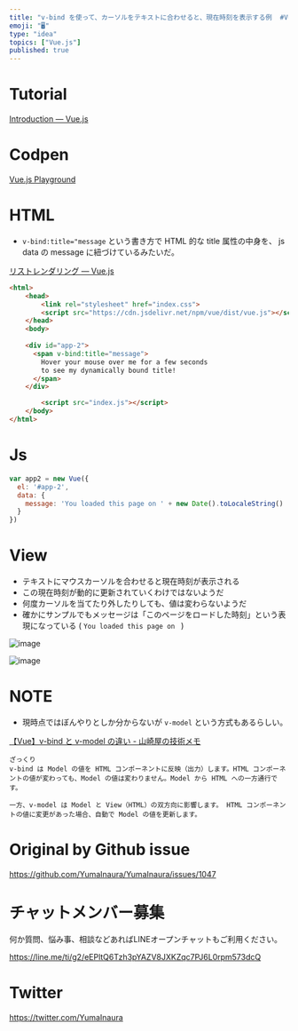 ```yaml
---
title: "v-bind を使って、カーソルをテキストに合わせると、現在時刻を表示する例  #Vue.js のチュートリアルを Codepen でやる "
emoji: "🖥"
type: "idea"
topics: ["Vue.js"]
published: true
---
```


# Tutorial

[Introduction — Vue.js](https://vuejs.org/v2/guide/)

# Codpen

[Vue.js Playground](https://codepen.io/yumainaura/pen/mgeVdq?editors=1010)

# HTML

- `v-bind:title="message` という書き方で HTML 的な title 属性の中身を、 js data の message に紐づけているみたいだ。

[リストレンダリング — Vue.js](https://jp.vuejs.org/v2/guide/list.html)

```html
<html>
    <head>
        <link rel="stylesheet" href="index.css">
        <script src="https://cdn.jsdelivr.net/npm/vue/dist/vue.js"></script>
    </head>
    <body>
        
    <div id="app-2">
      <span v-bind:title="message">
        Hover your mouse over me for a few seconds
        to see my dynamically bound title!
      </span>
    </div>

        <script src="index.js"></script>
    </body>
</html>
```


# Js

```js
var app2 = new Vue({
  el: '#app-2',
  data: {
    message: 'You loaded this page on ' + new Date().toLocaleString()
  }
})
```

# View

- テキストにマウスカーソルを合わせると現在時刻が表示される
- この現在時刻が動的に更新されていくわけではないようだ
- 何度カーソルを当てたり外したりしても、値は変わらないようだ
- 確かにサンプルでもメッセージは「このページをロードした時刻」という表現になっている ( `You loaded this page on ` ) 

![image](https://user-images.githubusercontent.com/13635059/55446842-5e140280-55fc-11e9-8386-f45d998ca785.png)

![image](https://user-images.githubusercontent.com/13635059/55446897-8a2f8380-55fc-11e9-9e4c-64a655e87ebb.png)

# NOTE

- 現時点ではぼんやりとしか分からないが `v-model` という方式もあるらしい。

[【Vue】v-bind と v-model の違い - 山崎屋の技術メモ](https://www.shookuro.com/entry/2018/09/09/100908)

```
ざっくり
v-bind は Model の値を HTML コンポーネントに反映（出力）します。HTML コンポーネントの値が変わっても、Model の値は変わりません。Model から HTML への一方通行です。

一方、v-model は Model と View（HTML）の双方向に影響します。 HTML コンポーネントの値に変更があった場合、自動で Model の値を更新します。
```


# Original by Github issue

https://github.com/YumaInaura/YumaInaura/issues/1047








<!-- Update From Qiita API -->

# チャットメンバー募集


何か質問、悩み事、相談などあればLINEオープンチャットもご利用ください。

https://line.me/ti/g2/eEPltQ6Tzh3pYAZV8JXKZqc7PJ6L0rpm573dcQ





# Twitter


https://twitter.com/YumaInaura


<!-- Update From Qiita API -->


